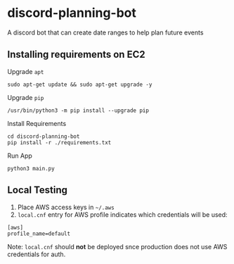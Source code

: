# discord-planning-bot
A discord bot that can create date ranges to help plan future events

## Installing requirements on EC2

Upgrade `apt`
```shell
sudo apt-get update && sudo apt-get upgrade -y
```

Upgrade `pip`
```shell
/usr/bin/python3 -m pip install --upgrade pip
```

Install Requirements
```shell
cd discord-planning-bot
pip install -r ./requirements.txt
```

Run App
```shell
python3 main.py
```

## Local Testing

1. Place AWS access keys in `~/.aws`
2. `local.cnf` entry for AWS profile indicates which credentials will be used:
```
[aws]
profile_name=default
```
Note: `local.cnf` should **not** be deployed snce production does not use AWS credentials for auth.

